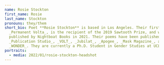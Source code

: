 ```yaml
---
name: Rosie Stockton
first_name: Rosie
last_name: Stockton
pronouns: they/them
short_bio: Poet **Rosie Stockton** is based in Los Angeles. Their first book,
  _Permanent Volta_, is the recipient of the 2019 Sawtooth Prize, and was
  published by Nightboat Books in 2021. Their poems have been published by
  _Publication Studio_, _VOLT_, _Jubilat_, _Apogee_, _Mask Magazine_, and
  _WONDER_. They are currently a Ph.D. Student in Gender Studies at UCLA.
portraits:
  - media: 2022/01/rosie-stockton-headshot
---
```

